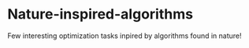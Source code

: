# Nature-inspired-algorithms
Few interesting optimization tasks inpired by algorithms found in nature!
